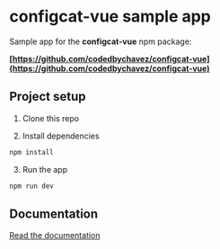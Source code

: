 # configcat-vue sample app

Sample app for the **configcat-vue** npm package:

**[https://github.com/codedbychavez/configcat-vue](https://github.com/codedbychavez/configcat-vue)**

## Project setup

1. Clone this repo

2. Install dependencies

```sh
npm install
```

3. Run the app

```sh
npm run dev
```

## Documentation

[Read the documentation](https://configcat.com/docs/sdk-reference/community/vue/)
